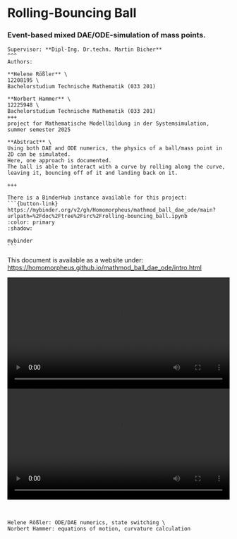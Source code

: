 # Rolling-Bouncing Ball

<h3>Event-based mixed DAE/ODE-simulation of mass points.</h3>

````{card}
Supervisor: **Dipl-Ing. Dr.techn. Martin Bicher**
^^^
Authors:

**Helene Rößler** \
12208195 \
Bachelorstudium Technische Mathematik (033 201)

**Norbert Hammer** \
12225948 \
Bachelorstudium Technische Mathematik (033 201)
+++
project for Mathematische Modellbildung in der Systemsimulation, summer semester 2025
````

````{card}
**Abstract** \
Using both DAE and ODE numerics, the physics of a ball/mass point in 2D can be simulated.
Here, one approach is documented.
The ball is able to interact with a curve by rolling along the curve, leaving it, bouncing off of it and landing back on it.

+++

There is a BinderHub instance available for this project:
```{button-link} https://mybinder.org/v2/gh/Homomorpheus/mathmod_ball_dae_ode/main?urlpath=%2Fdoc%2Ftree%2Fsrc%2Frolling-bouncing_ball.ipynb
:color: primary
:shadow:

mybinder
```

````

This document is available as a website under:
<https://homomorpheus.github.io/mathmod_ball_dae_ode/intro.html>

<video width=100% controls>
      <source src="./_static/blob.mp4" type="video/mp4">
</video>

<video width=100% controls>
      <source src="./_static/bead.mp4" type="video/mp4">
</video>

<br>
<br>

```{card} Work distribution

Helene Rößler: ODE/DAE numerics, state switching \
Norbert Hammer: equations of motion, curvature calculation
```

```{tableofcontents}
```
